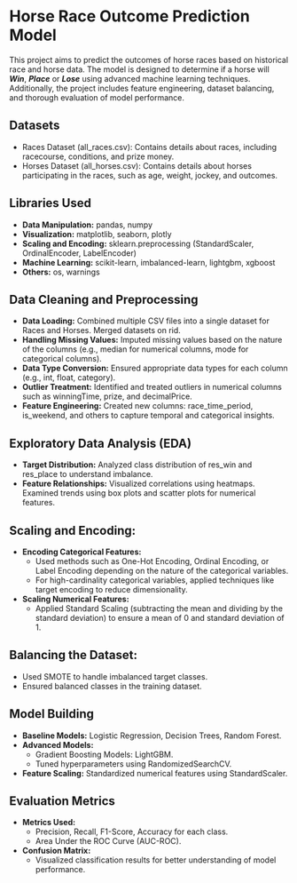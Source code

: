 # **Horse Race Outcome Prediction Model**


This project aims to predict the outcomes of horse races based on historical race and horse data. The model is designed to determine if a horse will ***Win***, ***Place*** or ***Lose*** using advanced machine learning techniques. Additionally, the project includes feature engineering, dataset balancing, and thorough evaluation of model performance.

**Datasets**
---

- Races Dataset (all_races.csv): Contains details about races, including racecourse, conditions, and prize money.
- Horses Dataset (all_horses.csv): Contains details about horses participating in the races, such as age, weight, jockey, and outcomes.

**Libraries Used**
---

- **Data Manipulation:** pandas, numpy
- **Visualization:** matplotlib, seaborn, plotly
- **Scaling and Encoding:** sklearn.preprocessing (StandardScaler, OrdinalEncoder, LabelEncoder)
- **Machine Learning:** scikit-learn, imbalanced-learn, lightgbm, xgboost
- **Others:** os, warnings

**Data Cleaning and Preprocessing**
---

- **Data Loading:**
Combined multiple CSV files into a single dataset for Races and Horses.
Merged datasets on rid.
- **Handling Missing Values:**
Imputed missing values based on the nature of the columns (e.g., median for numerical columns, mode for categorical columns).
- **Data Type Conversion:**
Ensured appropriate data types for each column (e.g., int, float, category).
- **Outlier Treatment:**
Identified and treated outliers in numerical columns such as winningTime, prize, and decimalPrice.
- **Feature Engineering:**
Created new columns: race_time_period, is_weekend, and others to capture temporal and categorical insights.

**Exploratory Data Analysis (EDA)**
---

- **Target Distribution:**
Analyzed class distribution of res_win and res_place to understand imbalance.
- **Feature Relationships:**
Visualized correlations using heatmaps.
Examined trends using box plots and scatter plots for numerical features.

**Scaling and Encoding:**
---

- **Encoding Categorical Features:**
  - Used methods such as One-Hot Encoding, Ordinal Encoding, or Label Encoding depending on the nature of the categorical variables.
  - For high-cardinality categorical variables, applied techniques like target encoding to reduce dimensionality.
- **Scaling Numerical Features:**
  - Applied Standard Scaling (subtracting the mean and dividing by the standard deviation) to ensure a mean of 0 and standard deviation of 1.

**Balancing the Dataset:**
---

- Used SMOTE to handle imbalanced target classes.
- Ensured balanced classes in the training dataset.

**Model Building**
---

- **Baseline Models:**
Logistic Regression, Decision Trees, Random Forest.
- **Advanced Models:**
  - Gradient Boosting Models: LightGBM.
  - Tuned hyperparameters using RandomizedSearchCV.
- **Feature Scaling:**
Standardized numerical features using StandardScaler.

**Evaluation Metrics**
---

- **Metrics Used:**
  - Precision, Recall, F1-Score, Accuracy for each class.
  - Area Under the ROC Curve (AUC-ROC).
- **Confusion Matrix:**
  - Visualized classification results for better understanding of model performance.


